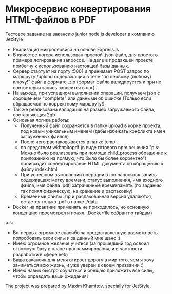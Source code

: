 # Микросервис конвертирования HTML-файлов в PDF
Тестовое задание на вакансию junior node js developer в компанию JetStyle

* Реализация микросервиса на основе Express.js
* В качестве логера использован простой .json файл, для простого примера логирования запросов. На деле в продакшен проекте прибегну к использованию настоящей базы данных.
* Сервер стартует на порту :5001 и принимает POST запрос по маршруту /upload содеражащий в теле "по первому (любому) ключу!" файл в формате .zip (формат файла валидируется и при не соответсвии запись заносится в лог).
* На выходе, при успешном выполнении операции, получаем json с сообщением "complete" или данными об ошибке (Только если обращаемся по корректному маршруту!)
* Так же реализована валидация на размер загружаемого файла, составляющая 2gb
* Основная логика работы: 
  - Полученный файл сохраняется в папку upload в корне проекта, под новым уникальным именем (дабы избежать конфликта имен загруженных файлов)
  - После чего распаковывается в папке temp.
  - по средством wkhtmltopdf (в виде готового npm решения "p.s: Можно было реализовать при помощи child_process обращение к приложению на прямую, что было бы более корректно") происходит конвертирование HTML документа
  по обращению к файлу index.html
  - При успешном выполнении операции в лог заносится запись содержащая: метку времени, статус выполнения, имя входного файла, имя файла .pdf, затраченные время\память (по заданию так понял физическую, на хранение и распаковку)
  - Временные файлы .zip и распакованная версия удаляются, остается только .pdf в папке ./data
* Docker на практике применять не приходилось, но основную концепцию просмотрел и понял. .Dockerfile собран по гайдам)
  
p.s: 
- Во-первых огромное спасибо за предоставленную возможность попробовать свои силы и за данный мне шанс :)
- Имею огромное желание учиться (за прошедший год освоил огромную базу в плане программирования, и в частности разработки в сфере веб)
- Ваша вакансия для меня откроет дорогу в мир того, чем я хочу заниматься всю жизнь, и уже уверен в своем призвании :)
- Имею навык быстро обучаться и обещаю приложить все силы, чтобы оправдать ваши ожидания!

The project was prepared by Maxim Khamitov, specially for JetStyle.
